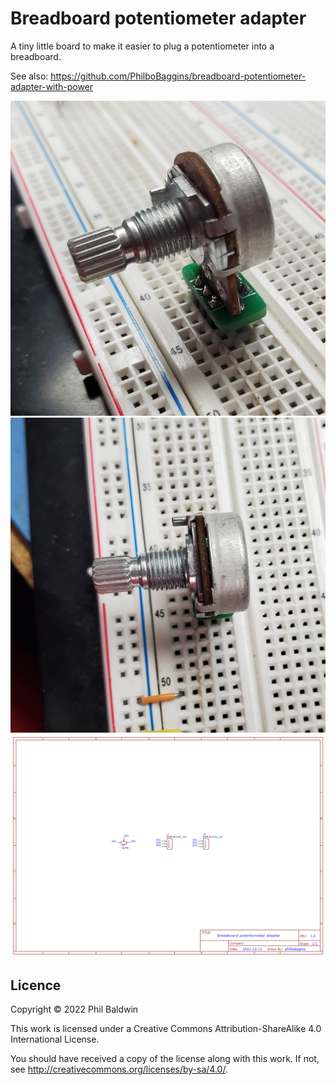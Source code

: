 Breadboard potentiometer adapter
================================

A tiny little board to make it easier to plug a potentiometer into a breadboard.

See also: https://github.com/PhilboBaggins/breadboard-potentiometer-adapter-with-power

![Photo of assembled board sitting in a breadboard](photo-1.jpg)
![Photo of assembled board sitting in a breadboard](photo-2.jpg)
![Schematic](Exports-v1.0/Schematic.png)

Licence
-------

Copyright © 2022 Phil Baldwin

This work is licensed under a Creative Commons Attribution-ShareAlike 4.0 International License.

You should have received a copy of the license along with this work. If not, see <http://creativecommons.org/licenses/by-sa/4.0/>.
